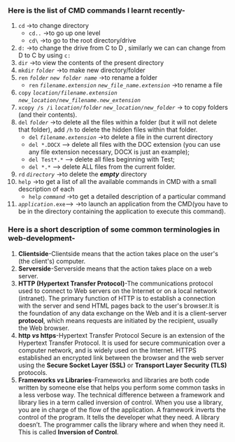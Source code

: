 ### Here is the list of CMD commands I learnt recently-
1. `cd` ->to change directory
    - `cd..` ->to go up one level
    - `cd\` ->to go to the root directory/drive
2. `d:` ->to change the drive from C to D , similarly we can can change from D to C by using `c:`
3. `dir` ->to view the contents of the present directory
4. `mkdir` _`folder`_ ->to make new directory/folder
5. `ren` _`folder`_ _`new folder name`_ ->to rename a folder
    - `ren` _`filename.extension`_ _`new_file_name.extension`_ ->to rename a file
6. `copy` _`location/filename.extension`_ _`new_location/new_filename.new_extension`_
7. `xcopy /s /i` _`location/folder`_ _`new_location/new_folder`_ -> to copy folders (and their contents).
8. `del` _`folder`_ ->to delete all the files within a folder (but it will not delete that folder), add `/h` to delete the hidden files within that folder.
    - `del` _`filename.extension`_ ->to delete a file in the current directory
    - `del *.DOCX` –> delete all files with the DOC extension (you can use any file extension necessary, DOCX is just an example);
    - `del Test*.*` –> delete all files beginning with Test;
    - `del *.*` –> delete ALL files from the current folder.
9. `rd` _`directory`_ ->to delete the **_empty_** directory
10. `help` ->to get a list of all the available commands in CMD with a small description of each
    - `help` _`command`_ ->to get a detailed description of a particular command
11. _`application`_`.exe`--> ->to launch an application from the CMD(you have to be in the directory containing the application to execute this command).

###  Here is a short description of some common terminologies in web-development-
1. **Clientside**-Clientside means that the action takes place on the user's (the client's) computer.
2. **Serverside**-Serverside means that the action takes place on a web server.
3. **HTTP (Hypertext Transfer Protocol)**-The communications protocol used to connect to Web servers on the Internet or on a local network (intranet). The primary function of HTTP is to establish a connection with the server and send HTML pages back to the user's browser.It is the foundation of any data exchange on the Web and it is a client-server **protocol**, which means requests are initiated by the recipient, usually the Web browser.
4. **http _vs_ https**-Hypertext Transfer Protocol Secure is an extension of the Hypertext Transfer Protocol. It is used for secure communication over a computer network, and is widely used on the Internet. HTTPS established an encrypted link between the browser and the web server using the **Secure Socket Layer (SSL)** or **Transport Layer Security (TLS)** protocols.
5. **Frameworks _vs_ Libraries**-Frameworks and libraries are both code written by someone else that helps you perform some common tasks in a less verbose way.
The technical difference between a framework and library lies in a term called inversion of control. When you use a library, you are in charge of the flow of the application. A framework inverts the control of the program. It tells the developer what they need. A library doesn’t. The programmer calls the library where and when they need it. This is called **Inversion of Control**.
